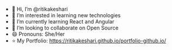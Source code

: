 - 👋 Hi, I’m @ritikakeshari
- 👀 I’m interested in learning new technologies
- 🌱 I’m currently learning React and Angular 
- 💞️ I’m looking to collaborate on Open Source
- 😄 Pronouns: She/Her
- ⭐ My Portfolio: https://ritikakeshari.github.io/portfolio-github.io/
<!---
ritikakeshari/ritikakeshari is a ✨ special ✨ repository because its `README.md` (this file) appears on your GitHub profile.
You can click the Preview link to take a look at your changes.
--->
